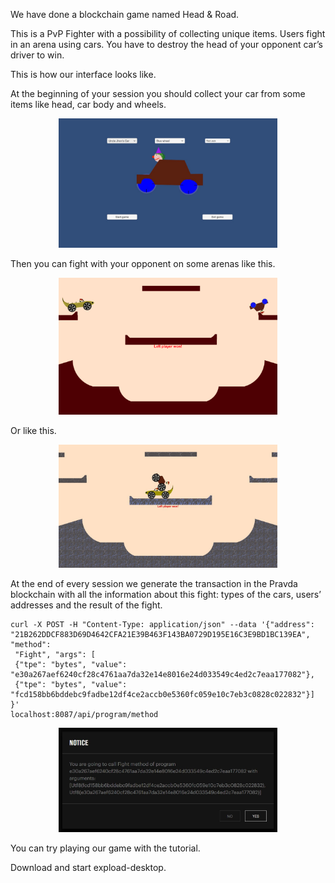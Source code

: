 We have done a blockchain game named Head & Road.

This is a PvP Fighter with a possibility of collecting unique items. Users fight in an arena using cars. You have to destroy the head of your opponent car’s driver to win.

This is how our interface looks like.

At the beginning of your session you should collect your car from some items like head, car body and wheels.
<p align="center">
  <img src="Enter.jpg" width="350" title="Create your car.">
</p>

Then you can fight with your opponent on some arenas like this.

<p align="center">
  <img src="Fight1.png" width="350" title="First fight.">
</p>

Or like this.
<p align="center">
  <img src="Fight2.jpg" width="350" title="Second fight.">
</p>

At the end of every session we generate the transaction in the Pravda blockchain with all the information about this fight: types of the cars, users’ addresses and the result of the fight.

```
curl -X POST -H "Content-Type: application/json" --data '{"address": "21B262DDCF883D69D4642CFA21E39B463F143BA0729D195E16C3E9BD1BC139EA", "method":
 "Fight", "args": [
 {"tpe": "bytes", "value": "e30a267aef6240cf28c4761aa7da32e14e8016e24d033549c4ed2c7eaa177082"},
 {"tpe": "bytes", "value": "fcd158bb6bddebc9fadbe12df4ce2accb0e5360fc059e10c7eb3c0828c022832"}] }'
localhost:8087/api/program/method
```

<p align="center">
  <img src="Transaction.jpg" width="350" title="Transaction.">
</p>



You can try playing our game with the tutorial.

Download and start expload-desktop.
